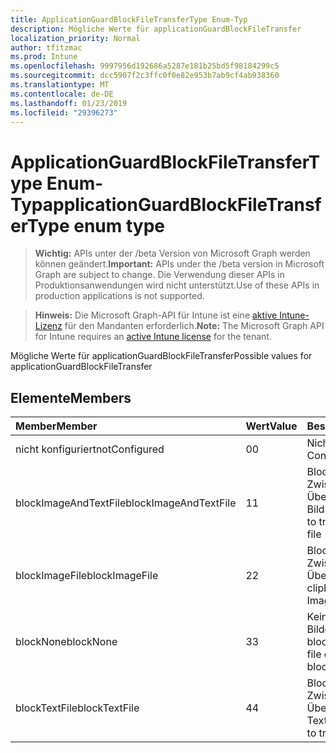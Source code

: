 ```yaml
---
title: ApplicationGuardBlockFileTransferType Enum-Typ
description: Mögliche Werte für applicationGuardBlockFileTransfer
localization_priority: Normal
author: tfitzmac
ms.prod: Intune
ms.openlocfilehash: 9997956d192686a5287e181b25bd5f98184299c5
ms.sourcegitcommit: dcc5907f2c3ffc0f0e82e953b7ab9cf4ab938360
ms.translationtype: MT
ms.contentlocale: de-DE
ms.lasthandoff: 01/23/2019
ms.locfileid: "29396273"
---
```

# <a name="applicationguardblockfiletransfertype-enum-type"></a><span data-ttu-id="0a53d-103">ApplicationGuardBlockFileTransferType Enum-Typ</span><span class="sxs-lookup"><span data-stu-id="0a53d-103">applicationGuardBlockFileTransferType enum type</span></span>

> <span data-ttu-id="0a53d-104">**Wichtig:** APIs unter der /beta Version von Microsoft Graph werden können geändert.</span><span class="sxs-lookup"><span data-stu-id="0a53d-104">**Important:** APIs under the /beta version in Microsoft Graph are subject to change.</span></span> <span data-ttu-id="0a53d-105">Die Verwendung dieser APIs in Produktionsanwendungen wird nicht unterstützt.</span><span class="sxs-lookup"><span data-stu-id="0a53d-105">Use of these APIs in production applications is not supported.</span></span>

> <span data-ttu-id="0a53d-106">**Hinweis:** Die Microsoft Graph-API für Intune ist eine [aktive Intune-Lizenz](https://go.microsoft.com/fwlink/?linkid=839381) für den Mandanten erforderlich.</span><span class="sxs-lookup"><span data-stu-id="0a53d-106">**Note:** The Microsoft Graph API for Intune requires an [active Intune license](https://go.microsoft.com/fwlink/?linkid=839381) for the tenant.</span></span>

<span data-ttu-id="0a53d-107">Mögliche Werte für applicationGuardBlockFileTransfer</span><span class="sxs-lookup"><span data-stu-id="0a53d-107">Possible values for applicationGuardBlockFileTransfer</span></span>

## <a name="members"></a><span data-ttu-id="0a53d-108">Elemente</span><span class="sxs-lookup"><span data-stu-id="0a53d-108">Members</span></span>
|<span data-ttu-id="0a53d-109">Member</span><span class="sxs-lookup"><span data-stu-id="0a53d-109">Member</span></span>|<span data-ttu-id="0a53d-110">Wert</span><span class="sxs-lookup"><span data-stu-id="0a53d-110">Value</span></span>|<span data-ttu-id="0a53d-111">Beschreibung</span><span class="sxs-lookup"><span data-stu-id="0a53d-111">Description</span></span>|
|:---|:---|:---|
|<span data-ttu-id="0a53d-112">nicht konfiguriert</span><span class="sxs-lookup"><span data-stu-id="0a53d-112">notConfigured</span></span>|<span data-ttu-id="0a53d-113">0</span><span class="sxs-lookup"><span data-stu-id="0a53d-113">0</span></span>|<span data-ttu-id="0a53d-114">Nicht konfiguriert</span><span class="sxs-lookup"><span data-stu-id="0a53d-114">Not Configured</span></span>|
|<span data-ttu-id="0a53d-115">blockImageAndTextFile</span><span class="sxs-lookup"><span data-stu-id="0a53d-115">blockImageAndTextFile</span></span>|<span data-ttu-id="0a53d-116">1</span><span class="sxs-lookup"><span data-stu-id="0a53d-116">1</span></span>|<span data-ttu-id="0a53d-117">Blockieren der Zwischenablage zum Übertragen von Text und Bild-Datei</span><span class="sxs-lookup"><span data-stu-id="0a53d-117">Block clipboard to transfer Image and Text file</span></span>|
|<span data-ttu-id="0a53d-118">blockImageFile</span><span class="sxs-lookup"><span data-stu-id="0a53d-118">blockImageFile</span></span>|<span data-ttu-id="0a53d-119">2</span><span class="sxs-lookup"><span data-stu-id="0a53d-119">2</span></span>|<span data-ttu-id="0a53d-120">Blockieren der Zwischenablage zum Übertragen Bilddatei</span><span class="sxs-lookup"><span data-stu-id="0a53d-120">Block clipboard to transfer Image file</span></span>|
|<span data-ttu-id="0a53d-121">blockNone</span><span class="sxs-lookup"><span data-stu-id="0a53d-121">blockNone</span></span>|<span data-ttu-id="0a53d-122">3</span><span class="sxs-lookup"><span data-stu-id="0a53d-122">3</span></span>|<span data-ttu-id="0a53d-123">Keines der Textdatei oder Bilddatei wird übertragen blockiert</span><span class="sxs-lookup"><span data-stu-id="0a53d-123">Neither of text file or image file is blocked from transferring</span></span>|
|<span data-ttu-id="0a53d-124">blockTextFile</span><span class="sxs-lookup"><span data-stu-id="0a53d-124">blockTextFile</span></span>|<span data-ttu-id="0a53d-125">4</span><span class="sxs-lookup"><span data-stu-id="0a53d-125">4</span></span>|<span data-ttu-id="0a53d-126">Blockieren der Zwischenablage zum Übertragen von Textdatei</span><span class="sxs-lookup"><span data-stu-id="0a53d-126">Block clipboard to transfer Text file</span></span>|




